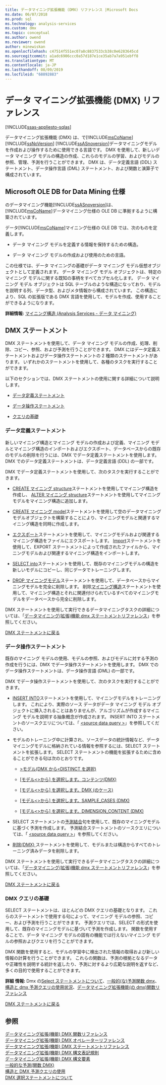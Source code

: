 ```yaml
---
title: データマイニング拡張機能 (DMX) リファレンス |Microsoft Docs
ms.date: 06/07/2018
ms.prod: sql
ms.technology: analysis-services
ms.custom: dmx
ms.topic: conceptual
ms.author: owend
ms.reviewer: owend
author: minewiskan
ms.openlocfilehash: c47514f551ec07a8c8837533cb38c0e6283645cd
ms.sourcegitcommit: a1adc6906ccc0a57d187e1ce35ab7a7a951ebff8
ms.translationtype: MT
ms.contentlocale: ja-JP
ms.lasthandoff: 08/09/2019
ms.locfileid: "68892883"
---
```

# <a name="data-mining-extensions-dmx-reference"></a>データ マイニング拡張機能 (DMX) リファレンス
[!INCLUDE[ssas-appliesto-sqlas](../includes/ssas-appliesto-sqlas.md)]

  データマイニング拡張機能 (DMX) は、で[!INCLUDE[msCoName](../includes/msconame-md.md)] [!INCLUDE[ssNoVersion](../includes/ssnoversion-md.md)] [!INCLUDE[ssASnoversion](../includes/ssasnoversion-md.md)]データマイニングモデルを作成および操作するために使用できる言語です。 DMX を使用して、新しいデータ マイニング モデルの構造の作成、これらのモデルの学習、およびモデルの参照、管理、予測を行うことができます。 DMX は、データ定義言語 (DDL) ステートメント、データ操作言語 (DML) ステートメント、および関数と演算子で構成されています。  
  
## <a name="microsoft-ole-db-for-data-mining-specification"></a>Microsoft OLE DB for Data Mining 仕様  
 のデータマイニング機能[!INCLUDE[ssASnoversion](../includes/ssasnoversion-md.md)]は、 [!INCLUDE[msCoName](../includes/msconame-md.md)]データマイニング仕様の OLE DB に準拠するように構築されています。  
  
 データ[!INCLUDE[msCoName](../includes/msconame-md.md)]マイニング仕様の OLE DB では、次のものを定義します。  
  
-   データ マイニング モデルを定義する情報を保持するための構造。  
  
-   データ  マイニング モデルの作成および使用のための言語。  
  
 この仕様では、データ マイニングの基礎がデータ マイニング モデル仮想オブジェクトとして定義されます。 データ マイニング モデル オブジェクトは、特定のマイニング モデルに関する既知の事柄をすべてカプセル化します。 データ マイニング モデル オブジェクトは SQL テーブルのような構造になっており、モデルを説明する列、データ型、およびメタ情報から構成されています。 この構造により、SQL の拡張版である DMX 言語を使用して、モデルを作成、使用することができるようになります。  
  
 **詳細情報:** [マイニング構造 (Analysis Services - データ マイニング)](https://docs.microsoft.com/analysis-services/data-mining/mining-structures-analysis-services-data-mining)  
  
##  <a name="BKMK_DMXStatements"></a>DMX ステートメント  
 DMX ステートメントを使用して、データ マイニング モデルの作成、処理、削除、コピー、参照、および予測を行うことができます。 DMX にはデータ定義ステートメントおよびデータ操作ステートメントの 2 種類のステートメントがあります。 いずれかのステートメントを使用して、各種のタスクを実行することができます。  
  
 以下のセクションでは、DMX ステートメントの使用に関する詳細について説明します。  
  
-   [データ定義ステートメント](#BKMK_DDL)  
  
-   [データ操作ステートメント](#BKMK_DML)  
  
-   [クエリの基礎](#BKMK_Queries)  
  
###  <a name="BKMK_DDL"></a>データ定義ステートメント  
 新しいマイニング構造とマイニング モデルの作成および定義、マイニング モデルとマイニング構造のインポートおよびエクスポート、データベースからの既存のモデルの削除を行うには、DMX でデータ定義ステートメントを使用します。 DMX でのデータ定義ステートメントは、データ定義言語 (DDL) の一部です。  
  
 DMX でデータ定義ステートメントを使用して、次のタスクを実行することができます。  
  
-   [CREATE マイニング structure](../dmx/create-mining-structure-dmx.md)ステートメントを使用してマイニング構造を作成し、 [ALTER マイニング structure](../dmx/alter-mining-structure-dmx.md)ステートメントを使用してマイニングモデルをマイニング構造に追加します。  
  
-   [CREATE マイニング model](../dmx/create-mining-model-dmx.md)ステートメントを使用して空のデータマイニングモデルオブジェクトを構築することにより、マイニングモデルと関連するマイニング構造を同時に作成します。  
  
-   [エクスポート](../dmx/export-dmx.md)ステートメントを使用して、マイニングモデルおよび関連するマイニング構造をファイルにエクスポートします。 [Import](../dmx/import-dmx.md)ステートメントを使用して、EXPORT ステートメントによって作成されたファイルから、マイニングモデルおよび関連するマイニング構造をインポートします。  
  
-   [SELECT into](../dmx/select-into-dmx.md)ステートメントを使用して、既存のマイニングモデルの構造を新しいモデルにコピーし、同じデータでトレーニングします。  
  
-   [DROP マイニングモデル](../dmx/drop-mining-model-dmx.md)ステートメントを使用して、データベースからマイニングモデルを完全に削除します。 削除[マイニング構造](../dmx/drop-mining-structure-dmx.md)ステートメントを使用して、マイニング構造とそれに関連付けられているすべてのマイニングモデルをデータベースから完全に削除します。  
  
 DMX ステートメントを使用して実行できるデータマイニングタスクの詳細については、「[データマイニング&#40;拡張&#41;機能 dmx ステートメントリファレンス](../dmx/data-mining-extensions-dmx-statements.md)」を参照してください。  
  
 [DMX ステートメントに戻る](#BKMK_DMXStatements)  
  
###  <a name="BKMK_DML"></a>データ操作ステートメント  
 既存のマイニング モデルの使用、モデルの参照、およびモデルに対する予測の作成を行うには、DMX でデータ操作ステートメントを使用します。 DMX でのデータ操作ステートメントは、データ操作言語 (DML) の一部です。  
  
 DMX でデータ操作ステートメントを使用して、次のタスクを実行することができます。  
  
-   [INSERT INTO](../dmx/insert-into-dmx.md)ステートメントを使用して、マイニングモデルをトレーニングします。 これにより、実際のソース データがデータ マイニング モデル オブジェクトに挿入されることはありませんが、アルゴリズムが作成するマイニング モデルを説明する抽象概念が作成されます。 INSERT INTO ステートメントのソースクエリについては、「 [ \<source data query >](../dmx/source-data-query.md)」を参照してください。  
  
-   モデルのトレーニング中に計算され、ソースデータの統計情報など、データマイニングモデルに格納されている情報を参照するには、SELECT ステートメントを拡張します。 SELECT ステートメントの機能を拡張するために含めることができる句は次のとおりです。  
  
    -   [&#62;モデル&#40;DMX から&#60;DISTINCT を選択&#41;](../dmx/select-distinct-from-model-dmx.md)  
  
    -   [[モデル&#60;&#62;から] を選択します。コンテンツ&#40;DMX&#41;](../dmx/select-from-model-content-dmx.md)  
  
    -   [[モデル&#60;&#62;から] を選択します。DMX &#40;のケース&#41;](../dmx/select-from-model-cases-dmx.md)  
  
    -   [[モデル&#60;&#62;から] を選択します。SAMPLE_CASES &#40;DMX&#41;](../dmx/select-from-model-sample-cases-dmx.md)  
  
    -   [[モデル&#60;&#62;から] を選択します。DIMENSION_CONTENT &#40;DMX&#41;](../dmx/select-from-model-dimension-content-dmx.md)  
  
-   SELECT ステートメントの[予測結合](../dmx/select-from-model-prediction-join-dmx.md)句を使用して、既存のマイニングモデルに基づく予測を作成します。 予測結合ステートメントのソースクエリについては、「 [ \<source data query >](../dmx/source-data-query.md)」を参照してください。  
  
-   [削除&#40;DMX&#41; ](../dmx/delete-dmx.md)ステートメントを使用して、モデルまたは構造からすべてのトレーニング済みデータを削除します。  
  
 DMX ステートメントを使用して実行できるデータマイニングタスクの詳細については、「[データマイニング&#40;拡張&#41;機能 dmx ステートメントリファレンス](../dmx/data-mining-extensions-dmx-statements.md)」を参照してください。  
  
 [DMX ステートメントに戻る](#BKMK_DMXStatements)  
  
###  <a name="BKMK_Queries"></a>DMX クエリの基礎  
 SELECT ステートメントは、ほとんどの DMX クエリの基礎となります。 これらのステートメントで使用する句によって、マイニング モデルの参照、コピー、および予測を行うことができます。 予測クエリでは、SELECT の形式を使用して、既存のマイニングモデルに基づいて予測を作成します。 関数を使用することで、データ マイニング モデルの固有の機能では行えないマイニング モデルの参照およびクエリを行うことができます。  
  
 DMX 関数を使用すると、モデルの学習中に検出された情報の取得および新しい情報の計算を行うことができます。 これらの関数は、予測の根拠となるデータや正確性を説明する統計を返したり、予測に対するより広範な説明を返すなど、多くの目的で使用することができます。  
  
 **詳細**  **情報:** Dmx の[Select ステートメントについて](../dmx/understanding-the-dmx-select-statement.md)、[一般的&#40;な&#41;予測関数 dmx](../dmx/general-prediction-functions-dmx.md)、[構造と dmx 予測クエリの使用状況](../dmx/structure-and-usage-of-dmx-prediction-queries.md)、[データマイニング拡張機能&#40;の dmx&#41;関数リファレンス](../dmx/data-mining-extensions-dmx-function-reference.md)  
  
 [DMX ステートメントに戻る](#BKMK_DMXStatements)  
  
## <a name="see-also"></a>参照  
 [データマイニング拡張&#40;機能&#41; DMX 関数リファレンス](../dmx/data-mining-extensions-dmx-function-reference.md)   
 [データマイニング拡張&#40;機能&#41; DMX オペレーターリファレンス](../dmx/data-mining-extensions-dmx-operator-reference.md)   
 [データマイニング拡張&#40;機能&#41; DMX ステートメントリファレンス](../dmx/data-mining-extensions-dmx-statements.md)   
 [データマイニング拡張&#40;機能&#41; DMX 構文表記規則](../dmx/data-mining-extensions-dmx-syntax-conventions.md)   
 [データマイニング拡張&#40;機能&#41; DMX 構文要素](../dmx/data-mining-extensions-dmx-syntax-elements.md)   
 [一般的な予測&#40;関数 DMX&#41;](../dmx/general-prediction-functions-dmx.md)   
 [構造と DMX 予測クエリの使用](../dmx/structure-and-usage-of-dmx-prediction-queries.md)   
 [DMX 選択ステートメントについて](../dmx/understanding-the-dmx-select-statement.md)  
  
  
